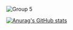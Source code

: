 ![Group 5](https://github.com/Ranranruo/Ranranruo/assets/123725521/26656087-d943-4674-98c6-5dff83427c3c)

[![Anurag's GitHub stats](https://github-readme-stats.vercel.app/api?username=Ranranruo)](https://github.com/anuraghazra/github-readme-stats)
